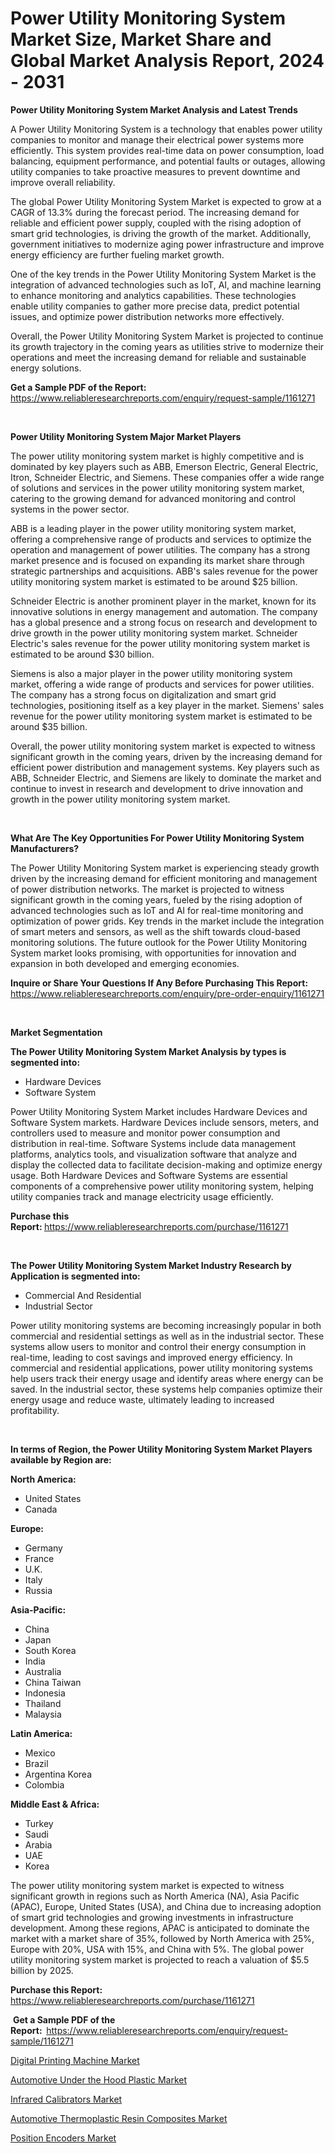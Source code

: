 <p><h1>Power Utility Monitoring System Market Size, Market Share and Global Market Analysis Report, 2024 - 2031</h1></p><p><strong>Power Utility Monitoring System Market Analysis and Latest Trends</strong></p>
<p><p>A Power Utility Monitoring System is a technology that enables power utility companies to monitor and manage their electrical power systems more efficiently. This system provides real-time data on power consumption, load balancing, equipment performance, and potential faults or outages, allowing utility companies to take proactive measures to prevent downtime and improve overall reliability.</p><p>The global Power Utility Monitoring System Market is expected to grow at a CAGR of 13.3% during the forecast period. The increasing demand for reliable and efficient power supply, coupled with the rising adoption of smart grid technologies, is driving the growth of the market. Additionally, government initiatives to modernize aging power infrastructure and improve energy efficiency are further fueling market growth.</p><p>One of the key trends in the Power Utility Monitoring System Market is the integration of advanced technologies such as IoT, AI, and machine learning to enhance monitoring and analytics capabilities. These technologies enable utility companies to gather more precise data, predict potential issues, and optimize power distribution networks more effectively.</p><p>Overall, the Power Utility Monitoring System Market is projected to continue its growth trajectory in the coming years as utilities strive to modernize their operations and meet the increasing demand for reliable and sustainable energy solutions.</p></p>
<p><strong>Get a Sample PDF of the Report:&nbsp;</strong> <a href="https://www.reliableresearchreports.com/enquiry/request-sample/1161271">https://www.reliableresearchreports.com/enquiry/request-sample/1161271</a></p>
<p>&nbsp;</p>
<p><strong>Power Utility Monitoring System Major Market Players</strong></p>
<p><p>The power utility monitoring system market is highly competitive and is dominated by key players such as ABB, Emerson Electric, General Electric, Itron, Schneider Electric, and Siemens. These companies offer a wide range of solutions and services in the power utility monitoring system market, catering to the growing demand for advanced monitoring and control systems in the power sector.</p><p>ABB is a leading player in the power utility monitoring system market, offering a comprehensive range of products and services to optimize the operation and management of power utilities. The company has a strong market presence and is focused on expanding its market share through strategic partnerships and acquisitions. ABB's sales revenue for the power utility monitoring system market is estimated to be around $25 billion.</p><p>Schneider Electric is another prominent player in the market, known for its innovative solutions in energy management and automation. The company has a global presence and a strong focus on research and development to drive growth in the power utility monitoring system market. Schneider Electric's sales revenue for the power utility monitoring system market is estimated to be around $30 billion.</p><p>Siemens is also a major player in the power utility monitoring system market, offering a wide range of products and services for power utilities. The company has a strong focus on digitalization and smart grid technologies, positioning itself as a key player in the market. Siemens' sales revenue for the power utility monitoring system market is estimated to be around $35 billion.</p><p>Overall, the power utility monitoring system market is expected to witness significant growth in the coming years, driven by the increasing demand for efficient power distribution and management systems. Key players such as ABB, Schneider Electric, and Siemens are likely to dominate the market and continue to invest in research and development to drive innovation and growth in the power utility monitoring system market.</p></p>
<p>&nbsp;</p>
<p><strong>What Are The Key Opportunities For Power Utility Monitoring System Manufacturers?</strong></p>
<p><p>The Power Utility Monitoring System market is experiencing steady growth driven by the increasing demand for efficient monitoring and management of power distribution networks. The market is projected to witness significant growth in the coming years, fueled by the rising adoption of advanced technologies such as IoT and AI for real-time monitoring and optimization of power grids. Key trends in the market include the integration of smart meters and sensors, as well as the shift towards cloud-based monitoring solutions. The future outlook for the Power Utility Monitoring System market looks promising, with opportunities for innovation and expansion in both developed and emerging economies.</p></p>
<p><strong>Inquire or Share Your Questions If Any Before Purchasing This Report:</strong> <a href="https://www.reliableresearchreports.com/enquiry/pre-order-enquiry/1161271">https://www.reliableresearchreports.com/enquiry/pre-order-enquiry/1161271</a></p>
<p>&nbsp;</p>
<p><strong>Market Segmentation</strong></p>
<p><strong>The Power Utility Monitoring System Market Analysis by types is segmented into:</strong></p>
<p><ul><li>Hardware Devices</li><li>Software System</li></ul></p>
<p><p>Power Utility Monitoring System Market includes Hardware Devices and Software System markets. Hardware Devices include sensors, meters, and controllers used to measure and monitor power consumption and distribution in real-time. Software Systems include data management platforms, analytics tools, and visualization software that analyze and display the collected data to facilitate decision-making and optimize energy usage. Both Hardware Devices and Software Systems are essential components of a comprehensive power utility monitoring system, helping utility companies track and manage electricity usage efficiently.</p></p>
<p><strong>Purchase this Report:&nbsp;</strong><a href="https://www.reliableresearchreports.com/purchase/1161271">https://www.reliableresearchreports.com/purchase/1161271</a></p>
<p>&nbsp;</p>
<p><strong>The Power Utility Monitoring System Market Industry Research by Application is segmented into:</strong></p>
<p><ul><li>Commercial And Residential</li><li>Industrial Sector</li></ul></p>
<p><p>Power utility monitoring systems are becoming increasingly popular in both commercial and residential settings as well as in the industrial sector. These systems allow users to monitor and control their energy consumption in real-time, leading to cost savings and improved energy efficiency. In commercial and residential applications, power utility monitoring systems help users track their energy usage and identify areas where energy can be saved. In the industrial sector, these systems help companies optimize their energy usage and reduce waste, ultimately leading to increased profitability.</p></p>
<p>&nbsp;</p>
<p><strong>In terms of Region, the Power Utility Monitoring System Market Players available by Region are:</strong></p>
<p>
    <p> <strong> North America: </strong>
        <ul>
            <li>United States</li>
            <li>Canada</li>
        </ul>
        </p> 
    <p> <strong> Europe: </strong>
        <ul>
            <li>Germany</li>
            <li>France</li>
            <li>U.K.</li>
            <li>Italy</li>
            <li>Russia</li>
        </ul>
        </p> 
    <p> <strong> Asia-Pacific: </strong>
        <ul>
            <li>China</li>
            <li>Japan</li>
            <li>South Korea</li>
            <li>India</li>
            <li>Australia</li>
            <li>China Taiwan</li>
            <li>Indonesia</li>
            <li>Thailand</li>
            <li>Malaysia</li>
        </ul>
        </p> 
    <p> <strong> Latin America: </strong>
        <ul>
            <li>Mexico</li>
            <li>Brazil</li>
            <li>Argentina Korea</li>
            <li>Colombia</li>
        </ul>
        </p> 
    <p> <strong> Middle East & Africa: </strong>
        <ul>
            <li>Turkey</li>
            <li>Saudi</li>
            <li>Arabia</li>
            <li>UAE</li>
            <li>Korea</li>
        </ul>
    </p>
    </p>
<p><p>The power utility monitoring system market is expected to witness significant growth in regions such as North America (NA), Asia Pacific (APAC), Europe, United States (USA), and China due to increasing adoption of smart grid technologies and growing investments in infrastructure development. Among these regions, APAC is anticipated to dominate the market with a market share of 35%, followed by North America with 25%, Europe with 20%, USA with 15%, and China with 5%. The global power utility monitoring system market is projected to reach a valuation of $5.5 billion by 2025.</p></p>
<p><strong>Purchase this Report: </strong><a href="https://www.reliableresearchreports.com/purchase/1161271">https://www.reliableresearchreports.com/purchase/1161271</a></p>
<p>&nbsp;<strong>Get a Sample PDF of the Report:&nbsp;&nbsp;</strong><a href="https://www.reliableresearchreports.com/enquiry/request-sample/1161271">https://www.reliableresearchreports.com/enquiry/request-sample/1161271</a></p>
<p><strong></strong></p>
<p><p><a href="https://medium.com/@markkautzer09/digital-printing-machine-market-comprehensive-assessment-by-type-application-and-geography-c897e93814fa">Digital Printing Machine Market</a></p><p><a href="https://github.com/FassouRP/Market-Research-Report-List-3/blob/main/automotive-under-the-hood-plastic-market.md">Automotive Under the Hood Plastic Market</a></p><p><a href="https://medium.com/@markkautzer09/infrared-calibrators-market-research-report-its-history-and-forecast-2024-to-2031-e034b2472856">Infrared Calibrators Market</a></p><p><a href="https://github.com/rahu1506/Market-Research-Report-List-2/blob/main/automotive-thermoplastic-resin-composites-market.md">Automotive Thermoplastic Resin Composites Market</a></p><p><a href="https://medium.com/@markkautzer09/position-encoders-nbsp-market-focuses-on-market-share-size-and-projected-forecast-till-2031-1e736b8e1723">Position Encoders Market</a></p></p>